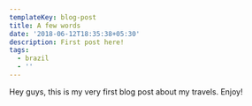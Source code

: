 ```yaml
---
templateKey: blog-post
title: A few words
date: '2018-06-12T18:35:38+05:30'
description: First post here!
tags:
  - brazil
  - ''
---
```

Hey guys, this is my very first blog post about my travels. Enjoy!
